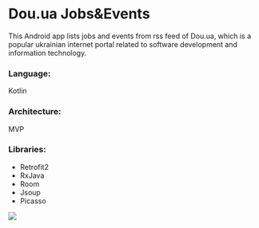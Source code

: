 # Dou.ua Jobs&Events
This Android app lists jobs and events from rss feed of Dou.ua, which is a popular ukrainian internet portal related to software development and information technology.

### Language:
Kotlin

### Architecture: 
MVP

### Libraries:
* Retrofit2
* RxJava
* Room
* Jsoup
* Picasso

<img src="https://user-images.githubusercontent.com/23655108/50587215-4605d900-0e7d-11e9-88b8-3a4f805de203.gif" />


